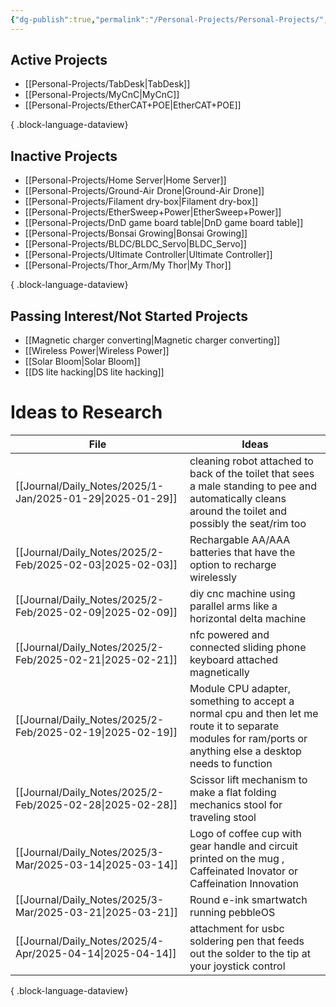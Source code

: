 ```yaml
---
{"dg-publish":true,"permalink":"/Personal-Projects/Personal-Projects/","tags":["directory"]}
---
```



## Active Projects
- [[Personal-Projects/TabDesk\|TabDesk]]
- [[Personal-Projects/MyCnC\|MyCnC]]
- [[Personal-Projects/EtherCAT+POE\|EtherCAT+POE]]

{ .block-language-dataview}
## Inactive Projects
- [[Personal-Projects/Home Server\|Home Server]]
- [[Personal-Projects/Ground-Air Drone\|Ground-Air Drone]]
- [[Personal-Projects/Filament dry-box\|Filament dry-box]]
- [[Personal-Projects/EtherSweep+Power\|EtherSweep+Power]]
- [[Personal-Projects/DnD game board table\|DnD game board table]]
- [[Personal-Projects/Bonsai Growing\|Bonsai Growing]]
- [[Personal-Projects/BLDC/BLDC_Servo\|BLDC_Servo]]
- [[Personal-Projects/Ultimate Controller\|Ultimate Controller]]
- [[Personal-Projects/Thor_Arm/My Thor\|My Thor]]

{ .block-language-dataview}
## Passing Interest/Not Started Projects
- [[Magnetic charger converting\|Magnetic charger converting]] 
- [[Wireless Power\|Wireless Power]]
- [[Solar Bloom\|Solar Bloom]]
- [[DS lite hacking\|DS lite hacking]]

# Ideas to Research 
| File                                                         | Ideas                                                                                                                                                        |
| ------------------------------------------------------------ | ------------------------------------------------------------------------------------------------------------------------------------------------------------ |
| [[Journal/Daily_Notes/2025/1-Jan/2025-01-29\|2025-01-29]] | cleaning robot attached to back of the toilet that sees a male standing to pee and automatically cleans around the toilet and possibly the seat/rim too      |
| [[Journal/Daily_Notes/2025/2-Feb/2025-02-03\|2025-02-03]] | Rechargable AA/AAA batteries that have the option to recharge wirelessly                                                                                     |
| [[Journal/Daily_Notes/2025/2-Feb/2025-02-09\|2025-02-09]] | diy cnc machine using parallel arms like a horizontal delta machine                                                                                          |
| [[Journal/Daily_Notes/2025/2-Feb/2025-02-21\|2025-02-21]] | nfc powered and connected sliding phone keyboard attached magnetically                                                                                       |
| [[Journal/Daily_Notes/2025/2-Feb/2025-02-19\|2025-02-19]] | Module CPU adapter, something to accept a normal cpu and then let me route it to separate modules for ram/ports or anything else a desktop needs to function |
| [[Journal/Daily_Notes/2025/2-Feb/2025-02-28\|2025-02-28]] | Scissor lift mechanism to make a flat folding mechanics stool for traveling stool                                                                            |
| [[Journal/Daily_Notes/2025/3-Mar/2025-03-14\|2025-03-14]] | Logo of coffee cup with gear handle and circuit printed on the mug , Caffeinated Inovator or Caffeination Innovation                                         |
| [[Journal/Daily_Notes/2025/3-Mar/2025-03-21\|2025-03-21]] | Round e-ink smartwatch running pebbleOS                                                                                                                      |
| [[Journal/Daily_Notes/2025/4-Apr/2025-04-14\|2025-04-14]] | attachment for usbc soldering pen that feeds out the solder to the tip at your joystick control                                                              |

{ .block-language-dataview}
